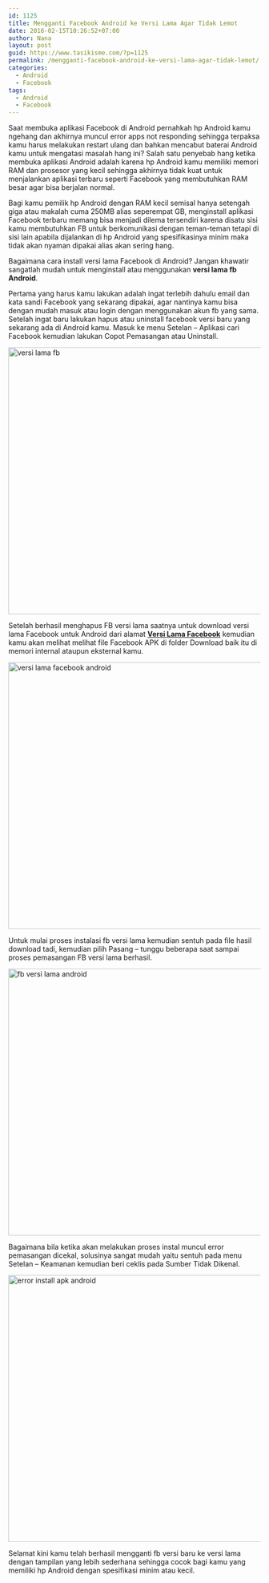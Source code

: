 ```yaml
---
id: 1125
title: Mengganti Facebook Android ke Versi Lama Agar Tidak Lemot
date: 2016-02-15T10:26:52+07:00
author: Nana
layout: post
guid: https://www.tasikisme.com/?p=1125
permalink: /mengganti-facebook-android-ke-versi-lama-agar-tidak-lemot/
categories:
  - Android
  - Facebook
tags:
  - Android
  - Facebook
---
```

Saat membuka aplikasi Facebook di Android pernahkah hp Android kamu ngehang dan akhirnya muncul error apps not responding sehingga terpaksa kamu harus melakukan restart ulang dan bahkan mencabut baterai Android kamu untuk mengatasi masalah hang ini? Salah satu penyebab hang ketika membuka aplikasi Android adalah karena hp Android kamu memiliki memori RAM dan prosesor yang kecil sehingga akhirnya tidak kuat untuk menjalankan aplikasi terbaru seperti Facebook yang membutuhkan RAM besar agar bisa berjalan normal.

Bagi kamu pemilik hp Android dengan RAM kecil semisal hanya setengah giga atau makalah cuma 250MB alias seperempat GB, menginstall aplikasi Facebook terbaru memang bisa menjadi dilema tersendiri karena disatu sisi kamu membutuhkan FB untuk berkomunikasi dengan teman-teman tetapi di sisi lain apabila dijalankan di hp Android yang spesifikasinya minim maka tidak akan nyaman dipakai alias akan sering hang.

Bagaimana cara install versi lama Facebook di Android? Jangan khawatir sangatlah mudah untuk menginstall atau menggunakan **versi lama fb Android**.

Pertama yang harus kamu lakukan adalah ingat terlebih dahulu email dan kata sandi Facebook yang sekarang dipakai, agar nantinya kamu bisa dengan mudah masuk atau login dengan menggunakan akun fb yang sama. Setelah ingat baru lakukan hapus atau uninstall facebook versi baru yang sekarang ada di Android kamu. Masuk ke menu Setelan – Aplikasi cari Facebook kemudian lakukan Copot Pemasangan atau Uninstall.

<img loading="lazy"  src="https://2.bp.blogspot.com/-AK-JwuURxhs/VsFEoJN9-iI/AAAAAAAAIH0/SdBVIN3l75w/s1600/versi-lama-fb-android-1.png" alt="versi lama fb" width="610" height="533" /> 

Setelah berhasil menghapus FB versi lama saatnya untuk download versi lama Facebook untuk Android dari alamat <a href="https://goo.gl/8PJ5SP" target="_blank" rel="nofollow"><strong>Versi Lama Facebook</strong></a> kemudian kamu akan melihat melihat file Facebook APK di folder Download baik itu di memori internal ataupun eksternal kamu.

<img loading="lazy"  src="https://1.bp.blogspot.com/-oVxrwcvR6P0/VsFEnG4qx8I/AAAAAAAAIHs/8IhQFdOGnW8/s1600/versi-lama-facebook-android-2.png" alt="versi lama facebook android" width="610" height="533" /> 

Untuk mulai proses instalasi fb versi lama kemudian sentuh pada file hasil download tadi, kemudian pilih Pasang – tunggu beberapa saat sampai proses pemasangan FB versi lama berhasil.

<img loading="lazy"  src="https://1.bp.blogspot.com/-V5QBr15iT7g/VsFEm-3ercI/AAAAAAAAIHo/omt-8quyWAU/s1600/fb-versi-lama-android-3.png" alt="fb versi lama android" width="610" height="533" /> 

Bagaimana bila ketika akan melakukan proses instal muncul error pemasangan dicekal, solusinya sangat mudah yaitu sentuh pada menu Setelan – Keamanan kemudian beri ceklis pada Sumber Tidak Dikenal.

<img loading="lazy"  src="https://2.bp.blogspot.com/-5dRz7u_AeG4/VsFEnKepX1I/AAAAAAAAIHw/LG_WlpeOmt8/s1600/error-install-apk-android-4.png" alt="error install apk android" width="610" height="533" /> 

Selamat kini kamu telah berhasil mengganti fb versi baru ke versi lama dengan tampilan yang lebih sederhana sehingga cocok bagi kamu yang memiliki hp Android dengan spesifikasi minim atau kecil.